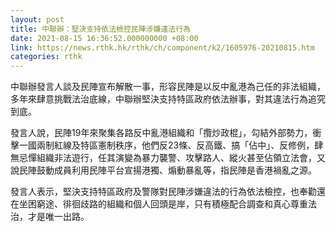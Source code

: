 ```yaml
---
layout: post
title: 中聯辦：堅決支持依法檢控民陣涉嫌違法行為
date: 2021-08-15 16:36:52.000000000 +08:00
link: https://news.rthk.hk/rthk/ch/component/k2/1605976-20210815.htm
categories: rthk
---
```


中聯辦發言人談及民陣宣布解散一事，形容民陣是以反中亂港為己任的非法組織，多年來肆意挑戰法治底線，中聯辦堅決支持特區政府依法辦事，對其違法行為追究到底。

發言人說，民陣19年來聚集各路反中亂港組織和「攬炒政棍」，勾結外部勢力，衝擊一國兩制紅線及特區憲制秩序，他們反23條、反高鐵、搞「佔中」、反修例，肆無忌憚組織非法遊行，任其演變為暴力襲警、攻擊路人、縱火甚至佔領立法會，又說民陣鼓動成員利用民陣平台宣揚港獨、煽動暴亂等，指民陣是香港禍亂之源。

發言人表示，堅決支持特區政府及警隊對民陣涉嫌違法的行為依法檢控，也奉勸還在坐困窮途、徘徊歧路的組織和個人回頭是岸，只有積極配合調查和真心尊重法治，才是唯一出路。
